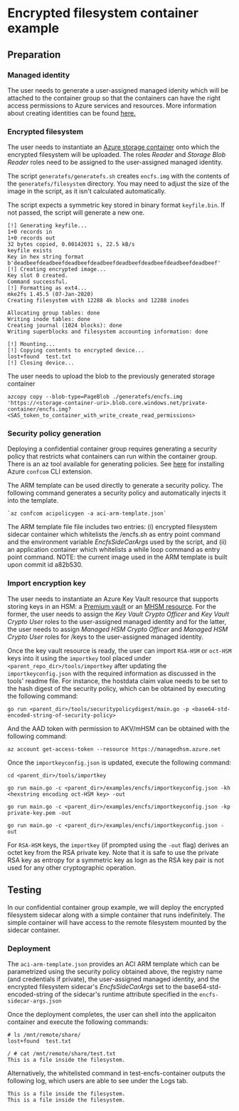 # Encrypted filesystem container example

## Preparation

### Managed identity
The user needs to generate a user-assigned managed idenity which will be attached to the container group so that the containers can have the right access permissions to Azure services and resources. More information about creating identities can be found [here.](https://docs.microsoft.com/en-us/azure/active-directory/managed-identities-azure-resources/)

### Encrypted filesystem
The user needs to instantiate an [Azure storage container](https://docs.microsoft.com/en-us/azure/storage/common/storage-use-azcopy-blobs-upload) onto which the encrypted filesystem will be uploaded. The roles *Reader* and *Storage Blob Reader* roles need to be assigned to the user-assigned managed identity.

The script `generatefs/generatefs.sh` creates `encfs.img` with the contents of the `generatefs/filesystem` directory. You may need to adjust the size of the image in the script, as it isn't calculated automatically. 

The script expects a symmetric key stored in binary format `keyfile.bin`. If not passed, the script will generate a new one.

```
[!] Generating keyfile...
1+0 records in
1+0 records out
32 bytes copied, 0.00142031 s, 22.5 kB/s
keyfile exists
Key in hex string format
b'deadbeefdeadbeefdeadbeefdeadbeefdeadbeefdeadbeefdeadbeefdeadbeef'
[!] Creating encrypted image...
Key slot 0 created.
Command successful.
[!] Formatting as ext4...
mke2fs 1.45.5 (07-Jan-2020)
Creating filesystem with 12288 4k blocks and 12288 inodes

Allocating group tables: done
Writing inode tables: done
Creating journal (1024 blocks): done
Writing superblocks and filesystem accounting information: done

[!] Mounting...
[!] Copying contents to encrypted device...
lost+found  test.txt
[!] Closing device...
```

The user needs to upload the blob to the previously generated storage container 

`azcopy copy --blob-type=PageBlob ./generatefs/encfs.img 'https://<storage-container-uri>.blob.core.windows.net/private-container/encfs.img?<SAS_token_to_container_with_write_create_read_permissions>`

### Security policy generation
Deploying a confidential container group requires generating a security policy that restricts what containers can run within the container group. There is an az tool available for generating policies. See [here](https://github.com/Azure/azure-cli-extensions/tree/main/src/confcom/azext_confcom#microsoft-azure-cli-confcom-extension-examples) for installing Azure `confcom` CLI extension.  

The ARM template can be used directly to generate a security policy. The following command generates a security policy and automatically injects it into the template. 

    `az confcom acipolicygen -a aci-arm-template.json`

The ARM template file file includes two entries: (i) encrypted filesystem sidecar container which whitelists the /encfs.sh as entry point command and the environment variable *EncfsSideCarArgs* used by the script, and (ii) an application container which whitelists a while loop command as entry point command. NOTE: the current image used in the ARM template is built upon commit id a82b530. 

### Import encryption key
The user needs to instantiate an Azure Key Vault resource that supports storing keys in an HSM: a [Premium vault](https://learn.microsoft.com/en-us/azure/key-vault/general/overview) or an [MHSM resource](https://docs.microsoft.com/en-us/azure/key-vault/managed-hsm/overview). For the former, the user needs to assign 
the *Key Vault Crypto Officer* and *Key Vault Crypto User* roles to the user-assigned managed identity and for the latter, the user needs to assign *Managed HSM Crypto Officer* and *Managed HSM Crypto User* roles for /keys to the user-assigned managed identity.

Once the key vault resource is ready, the user can import `RSA-HSM` or `oct-HSM` keys into it using the `importkey` tool placed under `<parent_repo_dir>/tools/importkey` after updating the `importkeyconfig.json` with the required information as discussed in the tools' readme file. For instance, the hostdata claim value needs to be set to the hash digest of the security policy, which can be obtained by executing the following command:

`go run <parent_dir>/tools/securitypolicydigest/main.go -p <base64-std-encoded-string-of-security-policy>`

And the AAD token with permission to AKV/mHSM can be obtained with the following command:

`az account get-access-token --resource https://managedhsm.azure.net`

Once the `importkeyconfig.json` is updated, execute the following command:

`cd <parent_dir>/tools/importkey`

`go run main.go -c <parent_dir>/examples/encfs/importkeyconfig.json -kh <hexstring encoding oct-HSM key> -out`

`go run main.go -c <parent_dir>/examples/encfs/importkeyconfig.json -kp private-key.pem -out`

`go run main.go -c <parent_dir>/examples/encfs/importkeyconfig.json -out`

For `RSA-HSM` keys, the `importkey` (if prompted using the `-out` flag) derives an octet key from the RSA private key. Note that it is safe
to use the private RSA key as entropy for a symmetric key as logn as the RSA key pair is not used for any other cryptographic operation.

## Testing
In our confidential container group example, we will deploy the encrypted filesystem sidecar along with a simple container that runs indefinitely. The simple container will have access to the remote filesystem mounted by the sidecar container.

### Deployment
The `aci-arm-template.json` provides an ACI ARM template which can be parametrized using the security policy obtained above, the registry name (and credentials if private), the user-assigned managed identity, and the encrypted filesystem sidecar's *EncfsSideCarArgs* set to the base64-std-encoded-string of the sidecar's runtime attribute specified in the `encfs-sidecar-args.json` 

Once the deployment completes, the user can shell into the applicaiton container and execute the following commands:

```
# ls /mnt/remote/share/
lost+found  test.txt

/ # cat /mnt/remote/share/test.txt 
This is a file inside the filesystem.
```

Alternatively, the whitelisted command in test-encfs-container outputs the following log, which users are able to see under the Logs tab.
```
This is a file inside the filesystem.
This is a file inside the filesystem.

```
